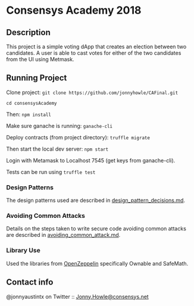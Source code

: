 # Consensys Academy 2018

## Description

This project is a simple voting dApp that creates an election between two candidates. A user is able to cast votes for either of the two candidates from the UI using Metmask.

## Running Project

Clone project: ```git clone https://github.com/jonnyhowle/CAFinal.git```

```cd consensysAcademy```

Then: ```npm install```

Make sure ganache is running: ```ganache-cli```

Deploy contracts (from project directory): ```truffle migrate```

Then start the local dev server: ```npm start```

Login with Metamask to Localhost 7545 (get keys from ganache-cli).

Tests can be run using ```truffle test```

### Design Patterns ###

The design patterns used are described in [design_pattern_decisions.md](design_pattern_decisions.md).

### Avoiding Common Attacks ###

Details on the steps taken to write secure code avoiding common attacks are described in [avoiding_common_attack.md](avoiding_common_attack.md).

### Library Use ###
Used the libraries from [OpenZeppelin](https://openzeppelin.org/api/docs/open-zeppelin.html) specifically Ownable and SafeMath.

## Contact info

@jonnyaustintx on Twitter :: Jonny.Howle@consensys.net

